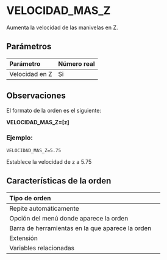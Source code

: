 # VELOCIDAD\_MAS\_Z

Aumenta la velocidad de las manivelas en Z.

## Parámetros

| Parámetro | Número real |
| :--- | :--- |
| Velocidad en Z | Si |

## Observaciones

El formato de la orden es el siguiente:

**VELOCIDAD\_MAS\_Z=\[z\]**

### Ejemplo:

`VELOCIDAD_MAS_Z=5.75`

Establece la velocidad de z a 5.75

## Características de la orden

| Tipo de orden |  |
| :--- | :--- |
| Repite automáticamente |  |
| Opción del menú donde aparece la orden |  |
| Barra de herramientas en la que aparece la orden |  |
| Extensión |  |
| Variables relacionadas |  |

